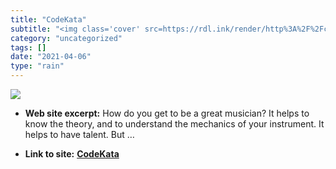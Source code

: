 ```yaml
---
title: "CodeKata"
subtitle: "<img class='cover' src=https://rdl.ink/render/http%3A%2F%2Fcodekata.com>"
category: "uncategorized"
tags: []
date: "2021-04-06"
type: "rain"
---
```

<img class="cover" src=https://rdl.ink/render/http%3A%2F%2Fcodekata.com>



* **Web site excerpt:** How do you get to be a great musician? It helps to know the theory, and to understand the mechanics of your instrument. It helps to have talent. But …

* **Link to site:** **[CodeKata](http://codekata.com)**